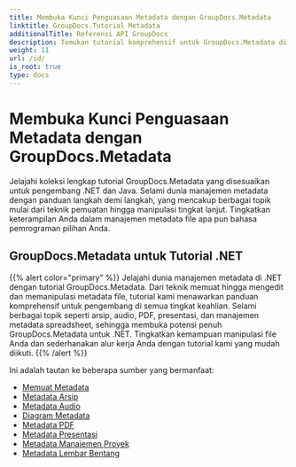 ```yaml
---
title: Membuka Kunci Penguasaan Metadata dengan GroupDocs.Metadata
linktitle: GroupDocs.Tutorial Metadata
additionalTitle: Referensi API GroupDocs
description: Temukan tutorial komprehensif untuk GroupDocs.Metadata di seluruh platform. Kuasai manajemen metadata di .NET dan Java dengan mudah.
weight: 11
url: /id/
is_root: true
type: docs
---
```

# Membuka Kunci Penguasaan Metadata dengan GroupDocs.Metadata


Jelajahi koleksi lengkap tutorial GroupDocs.Metadata yang disesuaikan untuk pengembang .NET dan Java. Selami dunia manajemen metadata dengan panduan langkah demi langkah, yang mencakup berbagai topik mulai dari teknik pemuatan hingga manipulasi tingkat lanjut. Tingkatkan keterampilan Anda dalam manajemen metadata file apa pun bahasa pemrograman pilihan Anda.

## GroupDocs.Metadata untuk Tutorial .NET
{{% alert color="primary" %}}
Jelajahi dunia manajemen metadata di .NET dengan tutorial GroupDocs.Metadata. Dari teknik memuat hingga mengedit dan memanipulasi metadata file, tutorial kami menawarkan panduan komprehensif untuk pengembang di semua tingkat keahlian. Selami berbagai topik seperti arsip, audio, PDF, presentasi, dan manajemen metadata spreadsheet, sehingga membuka potensi penuh GroupDocs.Metadata untuk .NET. Tingkatkan kemampuan manipulasi file Anda dan sederhanakan alur kerja Anda dengan tutorial kami yang mudah diikuti.
{{% /alert %}}

Ini adalah tautan ke beberapa sumber yang bermanfaat:
 
- [Memuat Metadata](./net/metadata-loading/)
- [Metadata Arsip](./net/archive-metadata/)
- [Metadata Audio](./net/audio-metadata/)
- [Diagram Metadata](./net/diagram-metadata/)
- [Metadata PDF](./net/pdf-metadata/)
- [Metadata Presentasi](./net/presentation-metadata/)
- [Metadata Manajemen Proyek](./net/project-management-metadata/)
- [Metadata Lembar Bentang](./net/spreadsheet-metadata/)



